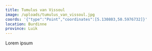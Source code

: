 ```yaml
---
title: Tumulus van Vissoul
image: /uploads/tumulus_van_vissoul.jpg
coords: '{"type":"Point","coordinates":[5.130803,50.5976732]}'
location: Burdinne
province: Luik
---
```

Lorem ipsum